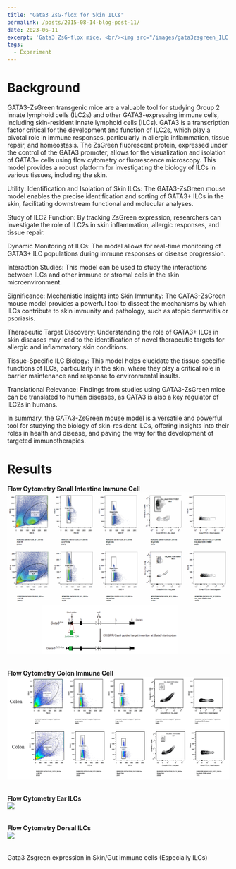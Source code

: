 ```yaml
---
title: "Gata3 ZsG-flox for Skin ILCs"
permalink: /posts/2015-08-14-blog-post-11/
date: 2023-06-11
excerpt: 'Gata3 ZsG-flox mice. <br/><img src="/images/gata3zsgreen_ILC.png">'
tags:
  - Experiment
---
```


Background
======
GATA3-ZsGreen transgenic mice are a valuable tool for studying Group 2 innate lymphoid cells (ILC2s) and other GATA3-expressing immune cells, including skin-resident innate lymphoid cells (ILCs). GATA3 is a transcription factor critical for the development and function of ILC2s, which play a pivotal role in immune responses, particularly in allergic inflammation, tissue repair, and homeostasis. The ZsGreen fluorescent protein, expressed under the control of the GATA3 promoter, allows for the visualization and isolation of GATA3+ cells using flow cytometry or fluorescence microscopy. This model provides a robust platform for investigating the biology of ILCs in various tissues, including the skin.

Utility:
Identification and Isolation of Skin ILCs: The GATA3-ZsGreen mouse model enables the precise identification and sorting of GATA3+ ILCs in the skin, facilitating downstream functional and molecular analyses.

Study of ILC2 Function: By tracking ZsGreen expression, researchers can investigate the role of ILC2s in skin inflammation, allergic responses, and tissue repair.

Dynamic Monitoring of ILCs: The model allows for real-time monitoring of GATA3+ ILC populations during immune responses or disease progression.

Interaction Studies: This model can be used to study the interactions between ILCs and other immune or stromal cells in the skin microenvironment.

Significance:
Mechanistic Insights into Skin Immunity: The GATA3-ZsGreen mouse model provides a powerful tool to dissect the mechanisms by which ILCs contribute to skin immunity and pathology, such as atopic dermatitis or psoriasis.

Therapeutic Target Discovery: Understanding the role of GATA3+ ILCs in skin diseases may lead to the identification of novel therapeutic targets for allergic and inflammatory skin conditions.

Tissue-Specific ILC Biology: This model helps elucidate the tissue-specific functions of ILCs, particularly in the skin, where they play a critical role in barrier maintenance and response to environmental insults.

Translational Relevance: Findings from studies using GATA3-ZsGreen mice can be translated to human diseases, as GATA3 is also a key regulator of ILC2s in humans.

In summary, the GATA3-ZsGreen mouse model is a versatile and powerful tool for studying the biology of skin-resident ILCs, offering insights into their roles in health and disease, and paving the way for the development of targeted immunotherapies.

Results
======
**Flow Cytometry Small Intestine Immune Cell**<br/><img src="/images/gata3zsgreen_ILC.png"><br/><br/>

**Flow Cytometry Colon Immune Cell**<br/><img src="/images/gata3_zsgreen/gata3zsgreen_Colon.png"><br/><br/>

**Flow Cytometry Ear ILCs**<br/><img src="/images/gata3zsgreen_Ear.png"><br/><br/>

**Flow Cytometry Dorsal ILCs**<br/><img src="/images/gata3zsgreen_Dorsal.png"><br/><br/>

Gata3 Zsgreen expression in Skin/Gut immune cells (Especially ILCs)




